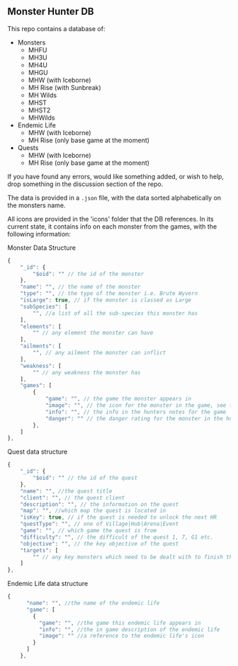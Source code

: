 ## Monster Hunter DB

This repo contains a database of:
 - Monsters
   - MHFU
   - MH3U
   - MH4U
   - MHGU
   - MHW (with Iceborne)
   - MH Rise (with Sunbreak)
   - MH Wilds
   - MHST
   - MHST2
   - MHWilds
 - Endemic Life
   - MHW (with Iceborne)
   - MH Rise (only base game at the moment)
 - Quests
   - MHW (with Iceborne)
   - MH Rise (only base game at the moment)

If you have found any errors, would like something added, or wish to help, drop something in the discussion section of the repo.

The data is provided in a `.json` file, with the data sorted alphabetically on the monsters name.

All icons are provided in the 'icons' folder that the DB references.
In its current state, it contains info on each monster from the games, with the following information:

Monster Data Structure

```js
{
    "_id": {
        "$oid": "" // the id of the monster
    },
    "name": "", // the name of the monster
    "type": "", // the type of the monster i.e. Brute Wyvern
    "isLarge": true, // if the monster is classed as Large
    "subSpecies": [
        "", //a list of all the sub-species this monster has
    ],
    "elements": [
        "" // any element the monster can have
    ],
    "ailments": [
        "", // any ailment the monster can inflict
    ],
    "weakness": [
        "" // any weakness the monster has
    ],
    "games": [
        {
            "game": "", // the game the monster appears in
            "image": "", // the icon for the monster in the game, see the files in the icon folder
            "info": "", // the info in the hunters notes for the game
            "danger": "" // the danger rating for the monster in the hunters notes
        },
    ]
},
```

Quest data structure

```js
{
    "_id": {
        "$oid": "" // the id of the quest
    },
    "name": "", //the quest title
    "client": "", // the quest client
    "description": "", // the information on the quest
    "map": "", //which map the quest is located in
    "isKey": true, // if the quest is needed to unlock the next HR
    "questType": "", // one of Village|Hub|Arena|Event
    "game": "", // which game the quest is from
    "difficulty": "", // the difficult of the quest 1, 7, G1 etc.
    "objective": "", // the key objective of the quest
    "targets": [
        "" // any key monsters which need to be dealt with to finish the quest
    ]
},
```

Endemic Life data structure

```js
{
      "name": "", //the name of the endemic life
      "game": [
        {
          "game": "", //the game this endemic life appears in
          "info": "", //the in game description of the endemic life
          "image": "" //a reference to the endemic life's icon
        }
      ]
    },
```
